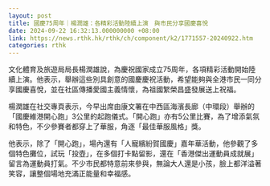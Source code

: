 ```yaml
---
layout: post
title: 國慶75周年｜楊潤雄：各精彩活動陸續上演　與市民分享國慶喜悅
date: 2024-09-22 16:32:13.000000000 +08:00
link: https://news.rthk.hk/rthk/ch/component/k2/1771557-20240922.htm
categories: rthk
---
```


文化體育及旅遊局局長楊潤雄說，為慶祝國家成立75周年，各項精彩活動開始陸續上演。他表示，舉辦這些別具創意的國慶慶祝活動，希望能夠與全港市民一同分享國慶喜悅，並在社區傳播愛國主義情懷，為祖國䌓榮昌盛發展送上祝福。

楊潤雄在社交專頁表示，今早出席由康文署在中西區海濱長廊（中環段）舉辦的「國慶維港開心跑」3公里的起跑儀式。「開心跑」亦有5公里比賽，為了增添氣氛和特色，不少參賽者都穿上了華服，角逐「最佳華服風格」獎。

他表示，除了「開心跑」，場內還有「人寵繽紛賀國慶」嘉年華活動，他參觀了多個特色攤位，試玩「投壺」，在多個打卡點留影，還在「香港傑出運動員成就展」留言為運動員打氣。不少市民都特意前來參與，無論大人還是小孩，臉上都洋溢著笑容，讓整個場地充滿正能量和幸福感。
